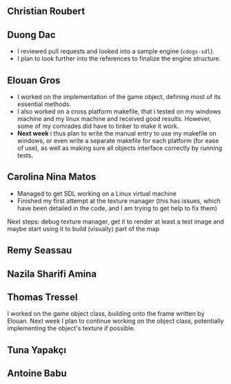 ## Christian Roubert

## Duong Dac

- I reviewed pull requests and looked into a sample engine (`cdogs-sdl`).
- I plan to look further into the references to finalize the engine structure.

## Elouan Gros

- I worked on the implementation of the game object, defining most of its essential methods.
- I also worked on a cross platform makefile, that i tested on my windows machine and my linux machine and received good results. However, some of my comrades did have to tinker to make it work.
- **Next week** i thus plan to write the manual entry to use my makefile on windows, or even write a separate makefile for each platform (for ease of use), as well as making sure all objects interface correctly by running tests. 

## Carolina Nina Matos

- Managed to get SDL working on a Linux virtual machine
- Finished my first attempt at the texture manager (this has issues, which have been detailed in the code, and I am trying to get help to fix them)

Next steps: debug texture manager, get it to render at least a test image and maybe start using it to build (visually) part of the map

## Remy Seassau

## Nazila Sharifi Amina

## Thomas Tressel
I worked on the game object class, building onto the frame written by Elouan. Next week I plan to continue working on the object class, potentially implementing the object's texture if possible.

## Tuna Yapakçı

## Antoine Babu

